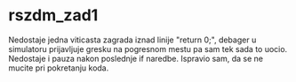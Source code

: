 # rszdm_zad1

Nedostaje jedna viticasta zagrada iznad linije "return 0;", debager u simulatoru prijavljuje gresku na pogresnom mestu
pa sam tek sada to uocio. Nedostaje i pauza nakon poslednje if naredbe.
Ispravio sam, da se ne mucite pri pokretanju koda.
